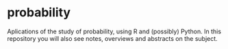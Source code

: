 # probability
Aplications of the study of probability, using R and (possibly) Python. In this repository you will also see notes, overviews and  abstracts on the subject.
